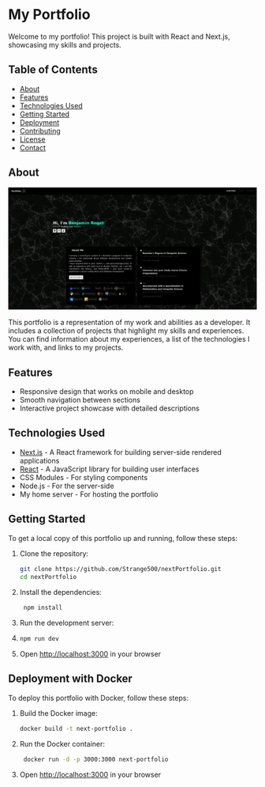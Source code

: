 # My Portfolio

Welcome to my portfolio! This project is built with React and Next.js,
showcasing my skills and projects.

## Table of Contents

- [About](#about)
- [Features](#features)
- [Technologies Used](#technologies-used)
- [Getting Started](#getting-started)
- [Deployment](#deployment)
- [Contributing](#contributing)
- [License](#license)
- [Contact](#contact)

## About

![1743020726_grim.png](docs/img/1743020726_grim.png)

This portfolio is a representation of my work and abilities as a developer. It
includes a collection of projects that highlight my skills and experiences. You
can find information about my experiences, a list of the technologies I work
with, and links to my projects.

## Features

- Responsive design that works on mobile and desktop
- Smooth navigation between sections
- Interactive project showcase with detailed descriptions

## Technologies Used

- [Next.js](https://nextjs.org/) - A React framework for building server-side
  rendered applications
- [React](https://reactjs.org/) - A JavaScript library for building user
  interfaces
- CSS Modules - For styling components
- Node.js - For the server-side
- My home server - For hosting the portfolio

## Getting Started

To get a local copy of this portfolio up and running, follow these steps:

1. Clone the repository:
   ```bash
   git clone https://github.com/Strange500/nextPortfolio.git
   cd nextPortfolio
   ```
2. Install the dependencies:
   ```bash
    npm install
   ```
3. Run the development server:
4. ```bash
   npm run dev
   ```
5. Open [http://localhost:3000](http://localhost:3000) in your browser

## Deployment with Docker

To deploy this portfolio with Docker, follow these steps:

1. Build the Docker image:
   ```bash
   docker build -t next-portfolio .
   ```
2. Run the Docker container:
   ```bash
    docker run -d -p 3000:3000 next-portfolio
   ```
3. Open [http://localhost:3000](http://localhost:3000) in your browser
